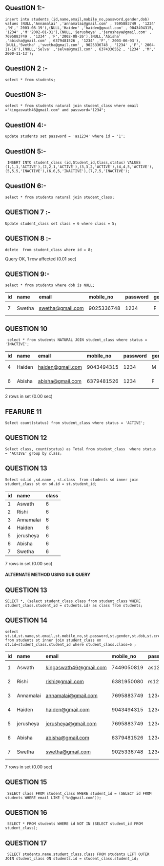  ## QuestION 1:-

 ```mysql
insert into students (id,name,email,mobile_no,password,gender,dob) values (NULL,'Annamalai' ,'annamalai@gmail.com' , 7695883749 , '1234' ,'M',' 2003-08-19'),(NULL,'Haiden' ,'haiden@gmail.com' , 9043494315, '1234' ,'M''2002-01-31'),(NULL,'jerusheya' ,'jerusheya@gmail.com' , 7695883749 , '1234' ,'F','2002-08-26'),(NULL,'Abisha' ,'abisha@gmail.com' , 6379481526 , '1234' ,'F',' 2003-06-03'), (NULL,'Swetha' ,'swetha@gmail.com' , 9025336748 , '1234' ,'F',' 2004-11-16'),(NULL,'Selva' ,'selva@gmail.com' , 6374336552 , '1234' ,'M',' 2000-11-13');
```

## QuestION 2 :-
```mysql       
select * from students;
```

## QuestION 3:-
```mysql
select * from students natural join student_class where email ="kingaswath46@gmail.com" and password="1234";
 ```

## QuestION 4:-
```mysql
update students set password = 'as1234' where id = '1';
```

## QuestION 5:-
```mysql
 INSERT INTO student_class (id,Student_id,Class,status) VALUES (1,1,1,'ACTIVE'),(2,2,1,'ACTIVE'),(3,3,2,'ACTIVE'),(4,4,5,'ACTIVE'),(5,5,5,'INACTIVE'),(6,6,5,'INACTIVE'),(7,7,5,'INACTIVE');
```
## QuestION 6:-
```mysql
select * from students natural join student_class;
```

## QUESTION 7 :-
```mysql
Update student_class set class = 6 where class = 5;
```

## QUESTION 8 :-
```mysql
delete  from student_class where id = 8;
```
Query OK, 1 row affected (0.01 sec)

## QUESTION 9:-
```mysql
select * from students where dob is NULL;
 ```
| id | name   | email            | mobile_no  | password | gender | dob  | created_date        |
|:---|:-------|:-----------------|:-----------|:---------|:-------|:-----|:--------------------|
|  7 | Swetha | swetha@gmail.com | 9025336748 | 1234     | F      | NULL | 2022-03-01 22:27:46 |

## QUESTION 10
```mysql
 select * from students NATURAL JOIN student_class where status = 'INACTIVE';
 ```
| id | name   | email            | mobile_no  | password | gender | dob        | created_date        | student_id | class | status   |
|:---|:-------|:-----------------|:-----------|:---------|:-------|:-----------|:--------------------|:-----------|:------|:---------|
|  4 | Haiden | haiden@gmail.com | 9043494315 | 1234     | M      | 2002-01-31 | 2022-03-01 22:22:57 |          4 |     6 | INACTIVE |
|  6 | Abisha | abisha@gmail.com | 6379481526 | 1234     | F      | 2003-06-03 | 2022-03-01 22:26:01 |          6 |     6 | INACTIVE |
2 rows in set (0.00 sec)

## FEARURE 11
```mysql  
Select count(status) from student_class where status = 'ACTIVE';
```

## QUESTION 12
```mysql
Select class, count(status) as Total from student_class  where status = 'ACTIVE' group by class;
```

## QUESTION 13
```mysql 
Select sd.id ,sd.name , st.class  from students sd inner join student_class st on sd.id = st.student_id;
```

| id | name      | class |
|:---|:----------|:------|
|  1 | Aswath    |     6 |
|  2 | Rishi     |     6 |
|  3 | Annamalai |     6 |
|  4 | Haiden    |     6 |
|  5 | jerusheya |     6 |
|  6 | Abisha    |     6 |
|  7 | Swetha    |     6 |

7 rows in set (0.00 sec)

#### ALTERNATE METHOD USING SUB QUERY 

## QUESTION 13

```mysql
SELECT *, (select student_class.class from student_class WHERE student_class.student_id = students.id) as class from students;
```
       
## QUESTION 14

```mysql
select st.id,st.name,st.email,st.mobile_no,st.password,st.gender,st.dob,st.created_date from students st inner join student_class on st.id=student_class.student_id where student_class.class=6 ;
```

| id | name      | email                  | mobile_no  | password | gender | dob        | created_date        |
|:---|:----------|:-----------------------|:-----------|:---------|:-------|:-----------|:--------------------|
|  1 | Aswath    | kingaswath46@gmail.com | 7449050819 | as1234   | M      | 2004-02-26 | 2022-03-01 22:04:01 |
|  2 | Rishi     | rishi@gmail.com        | 6381950080 | rs1234   | M      | 2002-08-13 | 2022-03-03 12:01:22 |
|  3 | Annamalai | annamalai@gmail.com    | 7695883749 | 1234     | M      | 2003-08-19 | 2022-03-01 22:22:57 |
|  4 | Haiden    | haiden@gmail.com       | 9043494315 | 1234     | M      | 2002-01-31 | 2022-03-01 22:22:57 |
|  5 | jerusheya | jerusheya@gmail.com    | 7695883749 | 1234     | F      | 2002-08-26 | 2022-03-01 22:22:57 |
|  6 | Abisha    | abisha@gmail.com       | 6379481526 | 1234     | F      | 2003-06-03 | 2022-03-01 22:26:01 |
|  7 | Swetha    | swetha@gmail.com       | 9025336748 | 1234     | F      | NULL       | 2022-03-01 22:27:46 |

7 rows in set (0.00 sec)

## QUESTION 15 
```mysql
 SELECT class FROM student_class WHERE student_id = (SELECT id FROM students WHERE email LIKE ('%n@gmail.com'));
```

## QUESTION 16
```mysql
 SELECT * FROM students WHERE id NOT IN (SELECT student_id FROM student_class);
```

## QUESTION 17

```mysql
 SELECT students.name,student_class.class FROM students LEFT OUTER JOIN student_class ON students.id = student_class.student_id;
 ```








      
       
      



